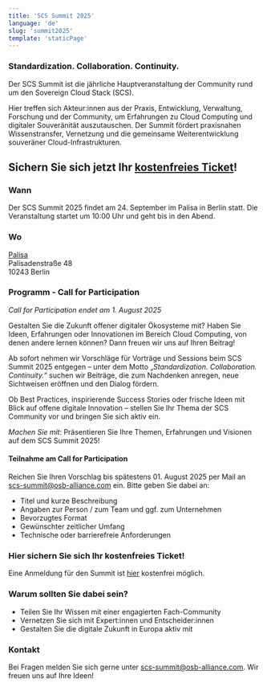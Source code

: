 ```yaml
---
title: 'SCS Summit 2025'
language: 'de'
slug: 'summit2025'
template: 'staticPage'
---
```


### Standardization. Collaboration. Continuity.

Der SCS Summit ist die jährliche Hauptveranstaltung der Community rund um den Sovereign Cloud Stack (SCS).

Hier treffen sich Akteur:innen aus der Praxis, Entwicklung, Verwaltung, Forschung und der Community, um Erfahrungen zu Cloud Computing und digitaler Souveränität auszutauschen. Der Summit fördert praxisnahen Wissenstransfer, Vernetzung und die gemeinsame Weiterentwicklung souveräner Cloud-Infrastrukturen.

## Sichern Sie sich jetzt Ihr [kostenfreies Ticket](https://events.sovereigncloudstack.org/scs-summit-2025/)!

### Wann

Der SCS Summit 2025 findet am 24. September im Palisa in Berlin statt.
Die Veranstaltung startet um 10:00 Uhr und geht bis in den Abend.

### Wo

[Palisa](https://www.palisa.de)  
Palisadenstraße 48  
10243 Berlin  

### Programm - Call for Participation

_Call for Participation endet am 1. August 2025_

Gestalten Sie die Zukunft offener digitaler Ökosysteme mit? Haben Sie Ideen, Erfahrungen oder Innovationen im Bereich Cloud Computing, von denen andere lernen können? Dann freuen wir uns auf Ihren Beitrag!

Ab sofort nehmen wir Vorschläge für Vorträge und Sessions beim SCS Summit 2025 entgegen – unter dem Motto „*Standardization. Collaboration. Continuity.*“ suchen wir Beiträge, die zum Nachdenken anregen, neue Sichtweisen eröffnen und den Dialog fördern.

Ob Best Practices, inspirierende Success Stories oder frische Ideen mit Blick auf offene digitale Innovation – stellen Sie Ihr Thema der SCS Community vor und bringen Sie sich aktiv ein.

_Machen Sie mit_: Präsentieren Sie Ihre Themen, Erfahrungen und Visionen auf dem SCS Summit 2025!

#### Teilnahme am Call for Participation

Reichen Sie Ihren Vorschlag bis spätestens 01. August 2025 per Mail an scs-summit@osb-alliance.com ein.
Bitte geben Sie dabei an:

- Titel und kurze Beschreibung
- Angaben zur Person / zum Team und ggf. zum Unternehmen
- Bevorzugtes Format
- Gewünschter zeitlicher Umfang
- Technische oder barrierefreie Anforderungen

### Hier sichern Sie sich Ihr kostenfreies Ticket!

Eine Anmeldung für den Summit ist [hier](https://events.sovereigncloudstack.org/scs-summit-2025/) kostenfrei möglich.

### Warum sollten Sie dabei sein?

- Teilen Sie Ihr Wissen mit einer engagierten Fach-Community
- Vernetzen Sie sich mit Expert:innen und Entscheider:innen
- Gestalten Sie die digitale Zukunft in Europa aktiv mit

### Kontakt

Bei Fragen melden Sie sich gerne unter scs-summit@osb-alliance.com. Wir freuen uns auf Ihre Ideen!
